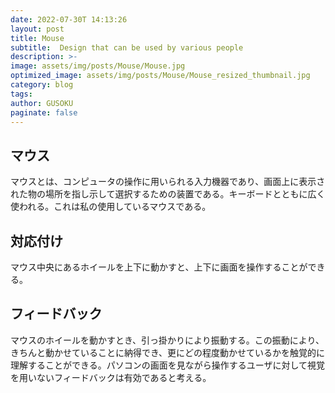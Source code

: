 ```yaml
---
date: 2022-07-30T 14:13:26
layout: post
title: Mouse
subtitle:  Design that can be used by various people
description: >-
image: assets/img/posts/Mouse/Mouse.jpg
optimized_image: assets/img/posts/Mouse/Mouse_resized_thumbnail.jpg
category: blog
tags: 
author: GUSOKU
paginate: false
---
```


## マウス

マウスとは、コンピュータの操作に用いられる入力機器であり、画面上に表示された物の場所を指し示して選択するための装置である。キーボードとともに広く使われる。これは私の使用しているマウスである。

## 対応付け

マウス中央にあるホイールを上下に動かすと、上下に画面を操作することができる。

## フィードバック

マウスのホイールを動かすとき、引っ掛かりにより振動する。この振動により、きちんと動かせていることに納得でき、更にどの程度動かせているかを触覚的に理解することができる。パソコンの画面を見ながら操作するユーザに対して視覚を用いないフィードバックは有効であると考える。
